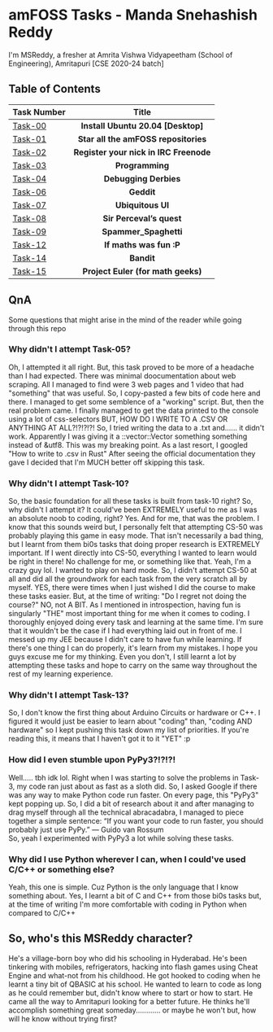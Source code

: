 # **amFOSS Tasks - Manda Snehashish Reddy**
I'm MSReddy, a fresher at Amrita Vishwa Vidyapeetham (School of Engineering), Amritapuri [CSE 2020-24 batch]
## **Table of Contents**
| Task Number    | Title |     
| :------------- | :----------: |
| [Task-00](https://github.com/ashishreddy9000/amfoss-tasks/tree/main/task-00) | **Install Ubuntu 20.04 [Desktop]**  |
| [Task-01](https://github.com/ashishreddy9000/amfoss-tasks/tree/main/task-01) | **Star all the amFOSS repositories** |
| [Task-02](https://github.com/ashishreddy9000/amfoss-tasks/tree/main/task-02) | **Register your nick in IRC Freenode** |
| [Task-03](https://github.com/ashishreddy9000/amfoss-tasks/tree/main/task-03) | **Programming** |
| [Task-04](https://github.com/ashishreddy9000/amfoss-tasks/tree/main/task-04) | **Debugging Derbies** |
| [Task-06](https://github.com/ashishreddy9000/amfoss-tasks/tree/main/task-06) | **Geddit** |
| [Task-07](https://github.com/ashishreddy9000/amfoss-tasks/tree/main/task-07) | **Ubiquitous UI** |
| [Task-08](https://github.com/ashishreddy9000/amfoss-tasks/tree/main/task-08) | **Sir Perceval’s quest** |
| [Task-09](https://github.com/ashishreddy9000/amfoss-tasks/tree/main/task-09) | **Spammer_Spaghetti** |
| [Task-12](https://github.com/ashishreddy9000/amfoss-tasks/tree/main/task-12) | **If maths was fun :P** |
| [Task-14](https://github.com/ashishreddy9000/amfoss-tasks/tree/main/task-14) | **Bandit** |
| [Task-15](https://github.com/ashishreddy9000/amfoss-tasks/tree/main/task-15) | **Project Euler (for math geeks)** |\

## QnA
Some questions that might arise in the mind of the reader while going through this repo
### **Why didn't I attempt Task-05?**
Oh, I attempted it all right. But, this task proved to be more of a headache than I had expected. There was minimal doocumentation about web scraping. All I managed to find were 3 web pages and 1 video that had "something" that was useful. So, I copy-pasted a few bits of code here and there. I managed to get some semblence of a "working" script. But, then the real problem came. I finally managed to get the data printed to the console using a lot of css-selectors BUT, HOW DO I WRITE TO A .CSV OR ANYTHING AT ALL?!?!?!?! So, I tried writing the data to a .txt and...... it didn't work. Apparently I was giving it a ::vector::Vector something something instead of &utf8. This was my breaking point. As a last resort, I googled "How to write to .csv in Rust" After seeing the official documentation they gave I decided that I'm MUCH better off skipping this task.
### **Why didn't I attempt Task-10?**
So, the basic foundation for all these tasks is built from task-10 right? So, why didn't I attempt it? It could've been EXTREMELY useful to me as I was an absolute noob to coding, right? Yes. And for me, that was the problem. I know that this sounds weird but, I personally felt that attempting CS-50 was probably playing this game in easy mode.
That isn't necessarily a bad thing, but I learnt from them bi0s tasks that doing proper research is EXTREMELY important. If I went directly into CS-50, everything I wanted to learn would be right in there! No challenge for me, or something like that. Yeah, I'm a crazy guy lol. I wanted to play on hard mode. So,
I didn't attempt CS-50 at all and did all the groundwork for each task from the very scratch all by myself. YES, there were times when I just wished I did the course to make these tasks easier. But, at the time of writing: "Do I regret not doing the course?" NO, not A BIT.
As I mentioned in introspection, having fun is singularly "THE" most important thing for me when it comes to coding. I thoroughly enjoyed doing every task and learning at the same time. I'm sure that it wouldn't be the case if I had everything laid out in front of me. I messed up my JEE because I didn't care to have fun while learning. If there's one thing I can do properly, it's learn from my mistakes.
I hope you guys excuse me for my thinking. Even you don't, I still learnt a lot by attempting these tasks and hope to carry on the same way throughout the rest of my learning experience.
### **Why didn't I attempt Task-13?**
So, I don't know the first thing about Arduino Circuits or hardware or C++. I figured it would just be easier to learn about "coding" than, "coding AND hardware" so I kept pushing this task down
my list of priorities. If you're reading this, it means that I haven't got it to it "YET" :p
### **How did I even stumble upon PyPy3?!?!?!**
Well..... tbh idk lol. Right when I was starting to solve the problems in Task-3, my code ran just about as fast as a sloth did. So, I asked Google if there was any way to make Python code run faster.
On every page, this "PyPy3" kept popping up. So, I did a bit of research about it and after managing to drag myself through all the technical abracadabra, I managed to piece together a simple sentence: “If you want your code to run faster, you should probably just use PyPy.” — Guido van Rossum\
So, yeah I experimented with PyPy3 a lot while solving these tasks.
### **Why did I use Python wherever I can, when I could've used C/C++ or something else?**
Yeah, this one is simple. Cuz Python is the only language that I know something about. Yes, I learnt a bit of C and C++ from those bi0s tasks but, at the time of writing I'm more comfortable with coding in Python when compared to C/C++
## **So, who's this MSReddy character?**
He's a village-born boy who did his schooling in Hyderabad. He's been tinkering with mobiles, refrigerators, hacking into flash games using Cheat Engine and what-not from his childhood. He got hooked to coding when he learnt a tiny bit of QBASIC at his school. He wanted to learn to code as long as he could remember but, didn't know where to start or how to start. He came all the way to Amritapuri looking for a better future. He thinks he'll accomplish something great someday............ or maybe he won't but, how will he know without trying first?
